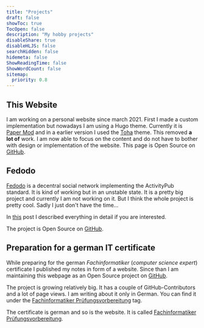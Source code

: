 ```yaml
---
title: "Projects"
draft: false
showToc: true
TocOpen: false
description: "My hobby projects"
disableShare: true
disableHLJS: false
searchHidden: false
hidemeta: false
ShowReadingTime: false
ShowWordCount: false
sitemap:
  priority: 0.8
---
```


## This Website

I am working on a personal website since march 2021. First I made a custom implementation but nowadays I am using a Hugo theme. Currently it is [Paper Mod](https://github.com/adityatelange/hugo-PaperMod) and in a earlier version I used the [Toha](https://github.com/hugo-toha/toha) theme. This removed **a lot of** work. I am now able to focus on the content and do not have to bother with design or implementation of the website. This page is Open Source on [GitHub](https://github.com/LNA-DEV/Home-Page).

## Fedodo

[Fedodo](https://fedodo.org) is a decentral social network implementing the ActivityPub standard. It is kind of working but in an unstable state. It is a pretty big project and currently I am not working on it. But I think the whole project is pretty cool. Sadly I just don't have the time...

In [this](/en/posts/projects/whathappenedtofedodo) post I described everything in detail if you are interested.

The project is Open Source on [GitHub](https://github.com/Fedodo). 

## Preparation for a german IT certificate

While preparing for the german *Fachinformatiker* (*computer science expert*) certificate I published my notes in form of a website. Since than I am maintaining this webpage as an Open Source project on [GitHub](https://github.com/Fachinformatiker-Prufungsvorbereitung). 

The project is growing relatively big. It has a couple of GitHub-Contributors and a lot of page views. I am writing about it only in German. You can find it under the [Fachinformatiker Prüfungsvorbereitung](/de/tags/fachinformatiker-prüfungsvorbereitung/) tag.

The certificate is german and so is the website. It is called [Fachinformatiker Prüfungsvorbereitung](https://fachinformatikerpruefungsvorbereitung.de/).
